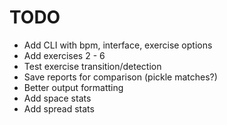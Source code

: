 TODO
====

- Add CLI with bpm, interface, exercise options
- Add exercises 2 - 6
- Test exercise transition/detection
- Save reports for comparison (pickle matches?)
- Better output formatting
- Add space stats
- Add spread stats
